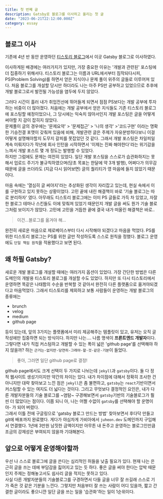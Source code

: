 ```yaml
---
title: 첫 번째 글
description: Gatsby로 블로그를 이사하고 올리는 첫 글
date: "2023-06-21T22:12:00.000Z"
category: essay
---
```


## 블로그 이사

기존에 4년 반 동안 운영하던 [티스토리 블로그](https://ps-hjhj97.tistory.com)에서 이곳 Gatsby 블로그로 이사하였다.

이사하게된 배경에는 여러가지가 있지만, 가장 중요한 이유는 '개발과 관련된' 포스팅에 더 집중하기 위해서다. 티스토리 블로그는 이름과 URL에서부터 짐작되다시피, PS(Problem Solving)를 하면서 얻은 지식이나 문제 풀이 위주의 글들로 이루어져 있다. 처음 블로그를 개설할 당시만 하더라도 나는 아주 PS만 공부하고 있었으므로 추후에 개발 블로그로서 발전될 가능성을 염두에 두지 않았다.

그러다 시간이 흘러 내가 취업전선에 뛰어들게 되면서 점점 PS보다는 개발 공부에 투자하는 비중이 더 많아졌다. 처음에는 개발 공부에서 얻은 지식들도 기존 티스토리 블로그에 포스팅할 예정이었으나, 그 당시에는 익숙치 않아서인지 개발 포스팅은 글을 어떻게 써야할 지 감이 잡히지 않았다.  
문제풀이 글의 경우에는 '문제요약' > '문제접근' > '나의 생각' >'코드구현' 이라는 명확한 기승전결 포맷이 갖춰져 있음에 비해, 개발관련 글은 주제가 자유분방하다보니 이걸 어떻게 설명해야할지 도무지 갈피를 못잡았던 것 같다. 그래서 개발 포스팅은 차일피일 계속 미뤄지다가 작년에 회사 인턴을 시작하면서 '이제는 진짜 해야한다'라는 위기감을 느껴서 개발 포스트 몇 개 정도는 발행할 수 있었다.  
하지만 그럼에도 문제는 여전히 있었다. 일단 개발 포스팅을 스스로가 습관화하지는 못해서 업로드 주기가 불규칙하였으며(당초 목표는 한달에 약 3개 발행), 어쩌다가 의무감때문에 글을 쓰더라도 (지금 다시 읽어보면) 글의 퀄리티가 영 마음에 들지 않았기 때문이다.

마음 속에는 '열심히 글 써야지'라는 추상화된 생각이 자리잡고 있는데, 현실 속에서 이를 구현하고 있지 못하는 상황이었다. 고민 끝에 내린 해결책이 바로 '기술 블로그는 따로 분리하자' 였다. 아무래도 티스토리 블로그에는 이미 PS 글들로 가득 차 있었고, 자잘한 블로그 테마나 스킨들도 이에 맞춰져 있었기 때문인지 개발 글을 써도 뭔가 기술 블로그처럼 보이지가 않았다. 고민에 고민을 거듭한 끝에 결국 내가 떠올린 해결책은 바로..

> 이건...블로그를 옮겨야 해...

완전히 새로운 마음으로 제로베이스부터 다시 시작해야 되겠다고 마음을 먹었다. PS를 위한 티스토리 블로그는 PS를 위한 글만 작성하도록 스스로 원칙을 정했다. 블로그 운영에도 `단일 책임 원칙`을 적용했다고 보면 된다.

## 왜 하필 Gatsby?

새로운 개발 블로그를 개설할 때에는 여러가지 옵션이 있었다. 가장 간단한 방법은 다른 도메인의 개발용 티스토리 블로그를 개설할 수도 있었다. 하지만 또 다시 티스토리에서 운영하면 똑같은 나태함의 수순을 반복할 것 같아서 완전히 다른 플랫폼으로 옮겨야되겠다고 마음먹었다. 그래서 티스토리를 제외하고 보통 사람들이 운영하는 개발 블로그의 종류에는

- brunch
- velog
- medium
- github page

등이 있는데, 앞의 3가지는 플랫폼에서 미리 제공해주는 템플릿이 있고, 유저는 오직 글 작성에만 집중하면 되는 방식이다.
하지만 나는.... 나름 명색이 **프론트엔드 개발자**이다. 그렇다면 내가 직접 커스텀하고 개발할 수 있는 폭이 넓은 'github page'를 선택해야 하지 않을까? 하는 `근거는-없지만-당연히-그래야-할-것-같은-기분`이 들었다.

> 좋아, 그러면 일단 github page로 결정!

github page에서도 크게 선택이 두 가지로 나뉘는데 `jekyll`과 `gatsby`이다. 둘 다 정적 웹사이트 생성기이지만 약간의 차이는 있다. 내가 차이점에 대해서 정확히 조사한 건 아니지만 대략 찾아보고 느낀 점은 `jekyll`은 좀 불편하고, `gatsby`는 `react`기반이면서 커스텀할 수 있는 여지도 더 넓다는 것이다. 그리고 무엇보다 결정적인 요인은, 내가 다른 개발자분들의 기술 블로그를 ~염탐~ 구경해보면서 `gatsby`기반의 기술블로그가 훨씬 더 많았다는 점이다. 이쯤 되니 아, 나는 어쩔 수없이 `gatsby`를 선택해야 할 운명이야- 가 되어 버렸다.  
 그래서 이틀 전에 구글링으로 'gatsby 블로그 만드는 방법' 찾아보면서 후다닥 만들고 git에 배포까지 완료했다. 게다가 야심차게 가비아에서 `juheon.dev` 도메인까지 구입해서 연결했다. 1년에 3만원 남짓한 금액이지만 아무튼 내 돈주고 운영하는 블로그인만큼 조금의 강제성은 부여되지 않을까 기대해본다.

## 앞으로 어떻게 운영해야할까

우선 나 스스로 블로그에 글을 쓴다는 심리적인 허들을 낮출 필요가 있다. 현재 나는 은근히 글을 쓰는 데에 부담감을 짋어지고 있는 듯 하다. 좋은 글을 써야 한다는 압박 때문인지 주제는 정해놓고서도 쉽사리 글을 적지는 못하고 있다.  
사실 다른 개발자분들의 기술블로그를 구경하면서 다들 글을 너무 잘 쓰길래 스스로 기가 죽은 것 같은 기분을 느낀다. 그렇지만 처음부터 잘 쓰는 사람이 어디 있을까, 짧고 간결한 글이라도 좋으니깐 일단 글을 쓰는 일을 '습관화'하는 일이 1순위이다.
